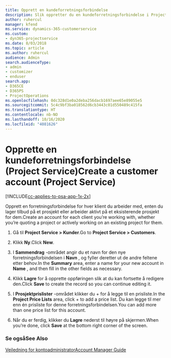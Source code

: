 ```yaml
---
title: Opprett en kundeforretningsforbindelse
description: Slik oppretter du en kundeforretningsforbindelse i Project Service
author: ruhercul
manager: kfend
ms.service: dynamics-365-customerservice
ms.custom:
- dyn365-projectservice
ms.date: 8/03/2018
ms.topic: article
ms.author: ruhercul
audience: Admin
search.audienceType:
- admin
- customizer
- enduser
search.app:
- D365CE
- D365PS
- ProjectOperations
ms.openlocfilehash: 0dc328d1e0a2deba256dacb1697aee65e89055e5
ms.sourcegitcommit: 5c4c9bf3ba018562d6cb3443c01d550489c415fa
ms.translationtype: HT
ms.contentlocale: nb-NO
ms.lasthandoff: 10/16/2020
ms.locfileid: "4081626"
---
```

# <a name="create-a-customer-account-project-service"></a><span data-ttu-id="820d8-103">Opprette en kundeforretningsforbindelse (Project Service)</span><span class="sxs-lookup"><span data-stu-id="820d8-103">Create a customer account (Project Service)</span></span>

[!INCLUDE[cc-applies-to-psa-app-1x-2x](../includes/cc-applies-to-psa-app-1x-2x.md)]

<span data-ttu-id="820d8-104">Opprett en forretningsforbindelse for hver klient du arbeider med, enten du lager tilbud på et prosjekt eller arbeider aktivt på et eksisterende prosjekt for dem.</span><span class="sxs-lookup"><span data-stu-id="820d8-104">Create an account for each client you’re working with, whether you’re quoting a project or actively working on an existing project for them.</span></span>  
  
1.  <span data-ttu-id="820d8-105">Gå til **Project Service > Kunder**.</span><span class="sxs-lookup"><span data-stu-id="820d8-105">Go to **Project Service > Customers**.</span></span>  
  
2.  <span data-ttu-id="820d8-106">Klikk **Ny**.</span><span class="sxs-lookup"><span data-stu-id="820d8-106">Click **New**.</span></span>  
  
3.  <span data-ttu-id="820d8-107">I **Sammendrag** -området angir du et navn for den nye forretningsforbindelsen i **Navn** , og fyller deretter ut de andre feltene etter behov.</span><span class="sxs-lookup"><span data-stu-id="820d8-107">In the **Summary** area, enter a name for your new account in **Name** , and then fill in the other fields as necessary.</span></span>  
  
4.  <span data-ttu-id="820d8-108">Klikk **Lagre** for å opprette oppføringen slik at du kan fortsette å redigere den.</span><span class="sxs-lookup"><span data-stu-id="820d8-108">Click **Save** to create the record so you can continue editing it.</span></span>  
  
5.  <span data-ttu-id="820d8-109">I **Prosjektprislister** -området klikker du + for å legge til en prisliste.</span><span class="sxs-lookup"><span data-stu-id="820d8-109">In the **Project Price Lists** area, click + to add a price list.</span></span> <span data-ttu-id="820d8-110">Du kan legge til mer enn én prisliste for denne forretningsforbindelsen.</span><span class="sxs-lookup"><span data-stu-id="820d8-110">You can add more than one price list for this account.</span></span>  
  
6.  <span data-ttu-id="820d8-111">Når du er ferdig, klikker du **Lagre** nederst til høyre på skjermen.</span><span class="sxs-lookup"><span data-stu-id="820d8-111">When you’re done, click **Save** at the bottom right corner of the screen.</span></span>  
  
### <a name="see-also"></a><span data-ttu-id="820d8-112">Se også</span><span class="sxs-lookup"><span data-stu-id="820d8-112">See Also</span></span>  
 [<span data-ttu-id="820d8-113">Veiledning for kontoadministrator</span><span class="sxs-lookup"><span data-stu-id="820d8-113">Account Manager Guide</span></span>](../psa/account-manager-guide.md)
